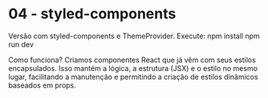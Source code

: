 # 04 - styled-components
Versão com styled-components e ThemeProvider. Execute:
npm install
npm run dev

Como funciona? Criamos componentes React que já vêm com seus estilos encapsulados. Isso mantém a lógica, a estrutura (JSX) e o estilo no mesmo lugar, facilitando a manutenção e permitindo a criação de estilos dinâmicos baseados em props.